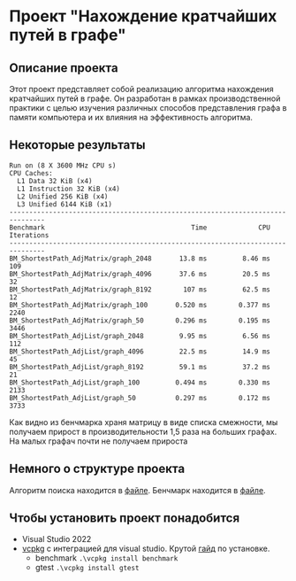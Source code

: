 # Проект "Нахождение кратчайших путей в графе"
## Описание проекта
Этот проект представляет собой реализацию алгоритма нахождения кратчайших путей в графе.
Он разработан в рамках производственной практики с целью изучения различных способов
представления графа в памяти компьютера и их влияния на эффективность алгоритма.

## Некоторые результаты
```
Run on (8 X 3600 MHz CPU s)
CPU Caches:
  L1 Data 32 KiB (x4)
  L1 Instruction 32 KiB (x4)
  L2 Unified 256 KiB (x4)
  L3 Unified 6144 KiB (x1)
-------------------------------------------------------------------------------
Benchmark                                     Time             CPU   Iterations
-------------------------------------------------------------------------------
BM_ShortestPath_AdjMatrix/graph_2048       13.8 ms         8.46 ms          109
BM_ShortestPath_AdjMatrix/graph_4096       37.6 ms         20.5 ms           32
BM_ShortestPath_AdjMatrix/graph_8192        107 ms         62.5 ms           12
BM_ShortestPath_AdjMatrix/graph_100       0.520 ms        0.377 ms         2240
BM_ShortestPath_AdjMatrix/graph_50        0.296 ms        0.195 ms         3446
BM_ShortestPath_AdjList/graph_2048         9.95 ms         6.56 ms          112
BM_ShortestPath_AdjList/graph_4096         22.5 ms         14.9 ms           45
BM_ShortestPath_AdjList/graph_8192         59.1 ms         37.2 ms           21
BM_ShortestPath_AdjList/graph_100         0.494 ms        0.330 ms         2133
BM_ShortestPath_AdjList/graph_50          0.297 ms        0.172 ms         3733
```
Как видно из бенчмарка храня матрицу в виде списка смежности, мы получаем прирост в производительности 1,5 раза на больших графах. На малых графач почти не получаем прироста

## Немного о структуре проекта
Алгоритм поиска находится в [файле](./Graph/ShortestPathManager.cpp).
Бенчмарк находится в [файле](./Benchmark/DijkstraBM.cpp).

## Чтобы установить проект понадобится
- Visual Studio 2022
- [vcpkg](https://github.com/microsoft/vcpkg) с интеграцией для visual studio. Крутой [гайд](https://www.youtube.com/watch?v=0h1lC3QHLHU) по установке.
  - benchmark 
```.\vcpkg install benchmark```  
  - gtest 
```.\vcpkg install gtest```

